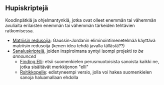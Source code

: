 ## Hupiskriptejä

Koodinpätkiä ja ohjelmantynkiä, jotka ovat olleet enemmän tai vähemmän avuliaita erilaisten enemmän tai vähemmän tärkeiden tehtävien ratkomisessa.

- [Matriisin redusoija](https://github.com/ellikiiski/Hupiohjelmia/tree/main/MatrixReducer): Gaussin-Jordanin eliminointimenetelmää käyttävä matriisin redusoija (kenen idea tehdä javalla tällästä??)
- [Sanaluskriptejä](https://github.com/ellikiiski/Hupiskriptit/tree/main/Sanailu), joiden inspiroimana syntyi isompi projekti _to be announced_
  - [Finding Elli](https://github.com/ellikiiski/Hupiskriptit/tree/main/Sanailu/FindingElli): etsii suomenkielen perusmuotoisista sanoista kaikki ne, jotka sisältävät merkkijonon "elli"
  - [Rsitikkopelle](https://github.com/ellikiiski/Hupiskriptit/tree/main/Sanailu/Ristikkopelle): edistyneempi versio, jolla voi hakea suomenkielen sanoja haluamallaan ehdolla
